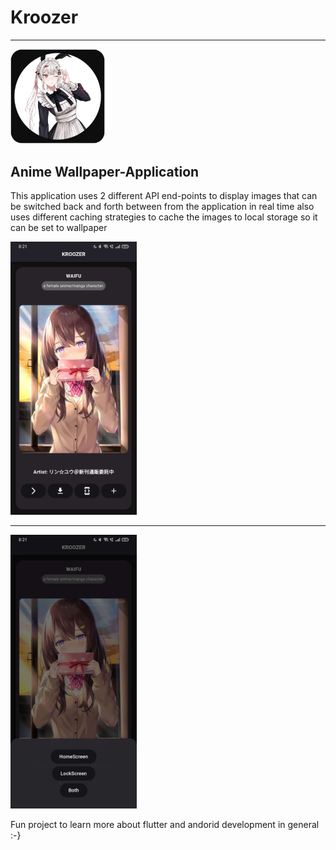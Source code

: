 <h1> Kroozer </h1>
<hr></hr>

<img src="/Assets/Kroozer.png" width="30%" />
<br>
<h2>Anime Wallpaper-Application</h2>
<p>
    This application uses 2 different API end-points to display images that
    can be switched back and forth between from the application in real time
    also uses different caching strategies to cache the images to local storage
    so it can be set to wallpaper  
</p>
<img src = "/Assets/Screenshot_.jpg" width = "40%"><hr></hr>
<img src = "/Assets/Screenshot_1.jpg" width = "40%"><br>
<p>
    Fun project to learn more about flutter and andorid development in general :-} 
</p>
<br>


